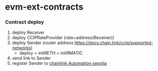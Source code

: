 # evm-ext-contracts

### Contract deploy

1. deploy Receiver
2. deploy CCIPRateProvider (rate+address(Receiver))
3. deploy Sender (router address https://docs.chain.link/ccip/supported-networks)
   * deploy + initRETH + initRMATIC
3. send link to Sender
4. register Sender to [chainlink Automation sepolia](https://automation.chain.link/sepolia)